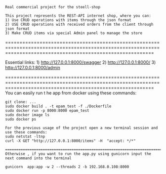    
    Real commercial project for the steell-shop
    
    This project represents the REST-API internet shop, where you can:
    1) Use CRUD operations with items through the json format
    2) USE CRUD operations with received orders from the client through json format
    3) Make CRUD items via special Admin panel to manage the store   
   
   ================================================================================================================================================================
   
   Essential links:
    1) http://127.0.0.1:8000/swagger
    2) http://127.0.0.1:8000/
    3) http://127.0.0.1:8000/admin
  
   ================================================================================================================================================================
    You can easily run t he app from docker using these commands:
  
    git clone: ...
    sudo docker build . -t epam_test -f ./Dockerfile
    sudo docker run -p 8000:8000 epam_test
    sudo docker image ls
    sudo docker ps
    
    For the previous usage of the project open a new terminal session and use these commands:
    sudo netstat -ltnp
    curl -X GET "http://127.0.0.1:8000/items" -H  "accept: */*"
    
    ================================================================================================================================================================
    Otherwise , if you want to run the app.py using gunicorn input the next command into the terminal
    
    gunicorn  app:app -w 2 --threads 2 -b 192.168.0.108:8000
